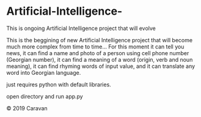 # Artificial-Intelligence-
This is ongoing Artificial Intelligence project that will evolve 

This is the beggining of new Artificial Intelligence project that will become much more complex from time to time...
For this moment it can tell you news, it can find a name and photo of a person using cell phone number (Georgian number), it can find a meaning of a word (origin, verb and noun meaning), it can find rhyming words of input value, and it can translate any word into Georgian language.

just requires python with default libraries. 

open directory and run app.py



© 2019 Caravan
